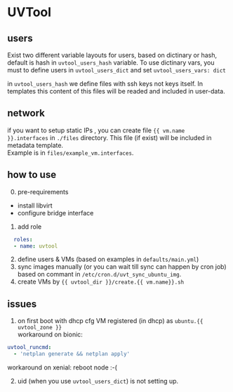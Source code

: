 # UVTool

## users
Exist two different variable layouts for users, based on dictinary or hash, default is hash in `uvtool_users_hash` variable. 
To use dictinary vars, you must to define users in `uvtool_users_dict` and set `uvtool_users_vars: dict`

in `uvtool_users_hash` we define files with ssh keys not keys itself. In templates this content of this files will be readed and included in user-data.

## network
if you want to setup static IPs , you can create file `{{ vm.name }}.interfaces` in `./files` directory. This file (if exist) will be included in metadata template.  
Example is in `files/example_vm.interfaces`.

## how to use
0. pre-requirements
- install libvirt
- configure bridge interface

1. add role
```yaml
  roles:
  - name: uvtool
```
2. define users & VMs (based on examples in `defaults/main.yml`)
3. sync images manually (or you can wait till sync can happen by cron job) based on commant in `/etc/cron.d/uvt_sync_ubuntu_img`.
4. create VMs by `{{ uvtool_dir }}/create.{{ vm.name}}.sh`


## issues
1. on first boot with dhcp cfg VM registered (in dhcp) as `ubuntu.{{ uvtool_zone }}`  
workaround on bionic: 
```yaml
uvtool_runcmd:
  - 'netplan generate && netplan apply'
```
workaround on xenial:  reboot node :-(

2. uid (when you use `uvtool_users_dict`) is not setting up.


